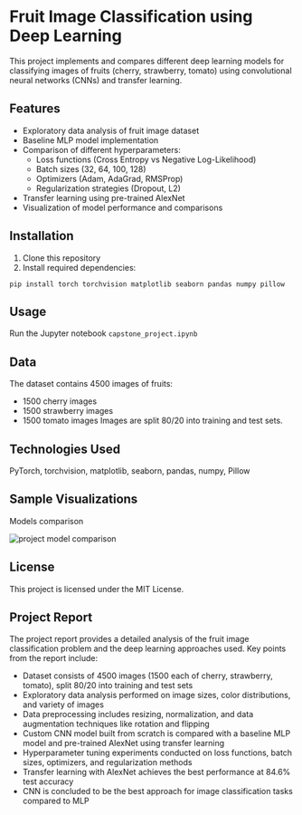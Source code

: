 # Fruit Image Classification using Deep Learning
This project implements and compares different deep learning models for classifying images of fruits (cherry, strawberry, tomato) using convolutional neural networks (CNNs) and transfer learning.

## Features
* Exploratory data analysis of fruit image dataset
* Baseline MLP model implementation
* Comparison of different hyperparameters:
    * Loss functions (Cross Entropy vs Negative Log-Likelihood)
    * Batch sizes (32, 64, 100, 128)
    * Optimizers (Adam, AdaGrad, RMSProp)
    * Regularization strategies (Dropout, L2)
* Transfer learning using pre-trained AlexNet
* Visualization of model performance and comparisons

## Installation
1. Clone this repository
2. Install required dependencies:
```
pip install torch torchvision matplotlib seaborn pandas numpy pillow
```

## Usage
Run the Jupyter notebook `capstone_project.ipynb`

## Data
The dataset contains 4500 images of fruits:
* 1500 cherry images
* 1500 strawberry images
* 1500 tomato images
Images are split 80/20 into training and test sets.

## Technologies Used
PyTorch, torchvision, matplotlib, seaborn, pandas, numpy, Pillow

## Sample Visualizations

Models comparison

![project model comparison](https://github.com/user-attachments/assets/1120ec74-7213-44cc-964a-fa44f34ba5db)

## License
This project is licensed under the MIT License.

## Project Report
The project report provides a detailed analysis of the fruit image classification problem and the deep learning approaches used. Key points from the report include:
* Dataset consists of 4500 images (1500 each of cherry, strawberry, tomato), split 80/20 into training and test sets
* Exploratory data analysis performed on image sizes, color distributions, and variety of images
* Data preprocessing includes resizing, normalization, and data augmentation techniques like rotation and flipping
* Custom CNN model built from scratch is compared with a baseline MLP model and pre-trained AlexNet using transfer learning
* Hyperparameter tuning experiments conducted on loss functions, batch sizes, optimizers, and regularization methods
* Transfer learning with AlexNet achieves the best performance at 84.6% test accuracy
* CNN is concluded to be the best approach for image classification tasks compared to MLP

